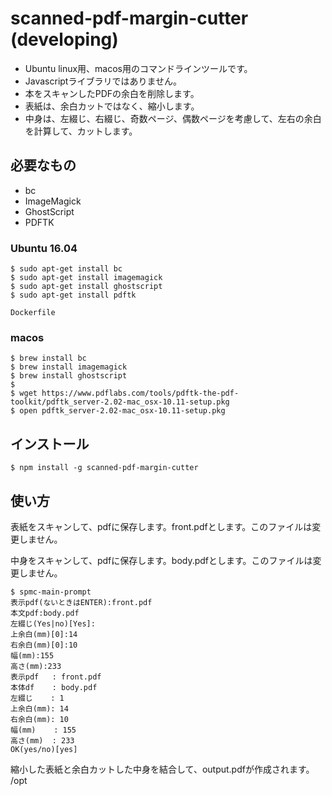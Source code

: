 # scanned-pdf-margin-cutter (developing)

+ Ubuntu linux用、macos用のコマンドラインツールです。
+ Javascriptライブラリではありません。
+ 本をスキャンしたPDFの余白を削除します。
+ 表紙は、余白カットではなく、縮小します。
+ 中身は、左綴じ、右綴じ、奇数ページ、偶数ページを考慮して、左右の余白を計算して、カットします。

## 必要なもの

+ bc
+ ImageMagick
+ GhostScript
+ PDFTK

### Ubuntu 16.04

    $ sudo apt-get install bc
    $ sudo apt-get install imagemagick
    $ sudo apt-get install ghostscript
    $ sudo apt-get install pdftk

    Dockerfile

### macos

    $ brew install bc
    $ brew install imagemagick
    $ brew install ghostscript
    $
    $ wget https://www.pdflabs.com/tools/pdftk-the-pdf-toolkit/pdftk_server-2.02-mac_osx-10.11-setup.pkg
    $ open pdftk_server-2.02-mac_osx-10.11-setup.pkg

## インストール

    $ npm install -g scanned-pdf-margin-cutter

## 使い方

表紙をスキャンして、pdfに保存します。front.pdfとします。このファイルは変更しません。

中身をスキャンして、pdfに保存します。body.pdfとします。このファイルは変更しません。

    $ spmc-main-prompt
    表示pdf(ないときはENTER):front.pdf
    本文pdf:body.pdf
    左綴じ(Yes|no)[Yes]:
    上余白(mm)[0]:14
    右余白(mm)[0]:10
    幅(mm):155
    高さ(mm):233
    表示pdf   : front.pdf
    本体df    : body.pdf
    左綴じ    : 1
    上余白(mm): 14
    右余白(mm): 10
    幅(mm)    : 155
    高さ(mm)  : 233
    OK(yes/no)[yes]

縮小した表紙と余白カットした中身を結合して、output.pdfが作成されます。
/opt